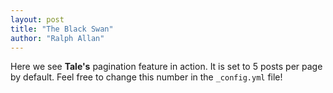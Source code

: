```yaml
---
layout: post
title: "The Black Swan"
author: "Ralph Allan"
---
```


Here we see **Tale's** pagination feature in action. It is set to 5 posts per page by default. Feel free to change this number in the `_config.yml` file!

